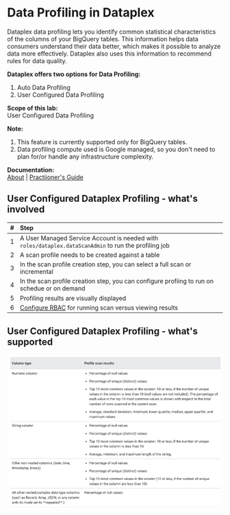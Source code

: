 # Data Profiling in Dataplex

Dataplex data profiling lets you identify common statistical characteristics of the columns of your BigQuery tables. This information helps data consumers understand their data better, which makes it possible to analyze data more effectively. Dataplex also uses this information to recommend rules for data quality.

**Dataplex offers two options for Data Profiling:**<br>
1. Auto Data Profiling
2. User Configured Data Profiling

**Scope of this lab:**<br>
User Configured Data Profiling

**Note:**<br>
1. This feature is currently supported only for BigQuery tables.
2. Data profiling compute used is Google managed, so you don't need to plan for/or handle any infrastructure complexity.

**Documentation:**<br>
[About](https://cloud.google.com/dataplex/docs/data-profiling-overview#limitations_in_public_preview) | 
[Practiioner's Guide](https://cloud.google.com/dataplex/docs/use-data-profiling)

## User Configured Dataplex Profiling - what's involved

| # | Step | 
| -- | :--- |
| 1 | A User Managed Service Account is needed with ```roles/dataplex.dataScanAdmin``` to run the profiling job|
| 2 | A scan profile needs to be created against a table|
| 3 | In the scan profile creation step, you can select a full scan or incremental|
| 4 | In the scan profile creation step, you can configure profiing to run on schedue or on demand|
| 5 | Profiling results are visually displayed|
| 6 | [Configure RBAC](https://cloud.google.com/dataplex/docs/use-data-profiling#datascan_permissions_and_roles) for running scan versus viewing results |

## User Configured Dataplex Profiling - what's supported
![supported](/lab8/resources/imgs/lab-profiling-01.png)



